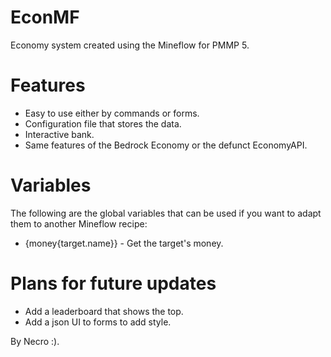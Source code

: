 # EconMF
Economy system created using the Mineflow for PMMP 5.

# Features
- Easy to use either by commands or forms.
- Configuration file that stores the data.
- Interactive bank.
- Same features of the Bedrock Economy or the defunct EconomyAPI.

# Variables
The following are the global variables that can be used if you want to adapt them to another Mineflow recipe:
- {money{target.name}} - Get the target's money.

# Plans for future updates
- Add a leaderboard that shows the top.
- Add a json UI to forms to add style.

By Necro :).
